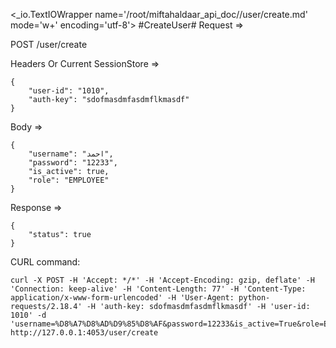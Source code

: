 <_io.TextIOWrapper name='/root/miftahaldaar_api_doc//user/create.md' mode='w+' encoding='utf-8'>
#CreateUser# Request =>

POST /user/create

Headers Or Current SessionStore =>
```
{
    "user-id": "1010",
    "auth-key": "sdofmasdmfasdmflkmasdf"
}
```
Body => 
```
{
    "username": "احمد",
    "password": "12233",
    "is_active": true,
    "role": "EMPLOYEE"
}
```
Response => 
```
{
    "status": true
}
```

CURL command:
```
curl -X POST -H 'Accept: */*' -H 'Accept-Encoding: gzip, deflate' -H 'Connection: keep-alive' -H 'Content-Length: 77' -H 'Content-Type: application/x-www-form-urlencoded' -H 'User-Agent: python-requests/2.18.4' -H 'auth-key: sdofmasdmfasdmflkmasdf' -H 'user-id: 1010' -d 'username=%D8%A7%D8%AD%D9%85%D8%AF&password=12233&is_active=True&role=EMPLOYEE' http://127.0.0.1:4053/user/create
```
